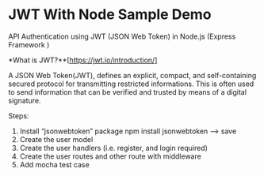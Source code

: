 # JWT With Node Sample Demo

API Authentication using JWT (JSON Web Token) in Node.js (Express Framework )

*What is JWT?**[https://jwt.io/introduction/]

A JSON Web Token(JWT), defines an explicit, compact, and self-containing secured protocol for transmitting restricted informations. This is often used to send information that can be verified and trusted by means of a digital signature.

Steps:
1. Install “jsonwebtoken” package npm install jsonwebtoken --> save
2. Create the user model
3. Create the user handlers (i.e. register, and login required)
4. Create the user routes and other route with middleware
5. Add mocha test case
